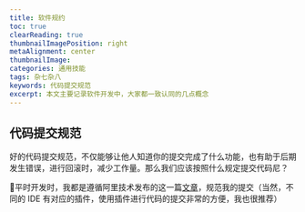 ```yaml
---
title: 软件规约
toc: true
clearReading: true
thumbnailImagePosition: right
metaAlignment: center
thumbnailImage:
categories: 通用技能
tags: 杂七杂八
keywords: 代码提交规范
excerpt: 本文主要记录软件开发中，大家都一致认同的几点概念
---
```


## 代码提交规范

好的代码提交规范，不仅能够让他人知道你的提交完成了什么功能，也有助于后期发生错误，进行回滚时，减少工作量。那么我们应该按照什么规定提交代码尼？

:notebook:平时开发时，我都是遵循阿里技术发布的这一篇[文章](https://zhuanlan.zhihu.com/p/182553920)，规范我的提交（当然，不同的 IDE 有对应的插件，使用插件进行代码的提交非常的方便，我也很推荐）
